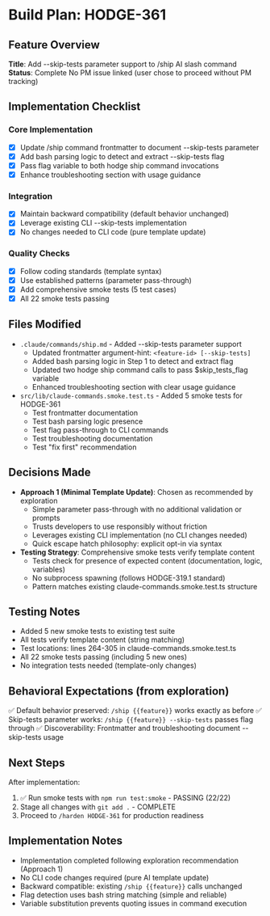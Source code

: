 # Build Plan: HODGE-361

## Feature Overview
**Title**: Add --skip-tests parameter support to /ship AI slash command
**Status**: Complete
No PM issue linked (user chose to proceed without PM tracking)

## Implementation Checklist

### Core Implementation
- [x] Update /ship command frontmatter to document --skip-tests parameter
- [x] Add bash parsing logic to detect and extract --skip-tests flag
- [x] Pass flag variable to both hodge ship command invocations
- [x] Enhance troubleshooting section with usage guidance

### Integration
- [x] Maintain backward compatibility (default behavior unchanged)
- [x] Leverage existing CLI --skip-tests implementation
- [x] No changes needed to CLI code (pure template update)

### Quality Checks
- [x] Follow coding standards (template syntax)
- [x] Use established patterns (parameter pass-through)
- [x] Add comprehensive smoke tests (5 test cases)
- [x] All 22 smoke tests passing

## Files Modified
- `.claude/commands/ship.md` - Added --skip-tests parameter support
  - Updated frontmatter argument-hint: `<feature-id> [--skip-tests]`
  - Added bash parsing logic in Step 1 to detect and extract flag
  - Updated two hodge ship command calls to pass $skip_tests_flag variable
  - Enhanced troubleshooting section with clear usage guidance
- `src/lib/claude-commands.smoke.test.ts` - Added 5 smoke tests for HODGE-361
  - Test frontmatter documentation
  - Test bash parsing logic presence
  - Test flag pass-through to CLI commands
  - Test troubleshooting documentation
  - Test "fix first" recommendation

## Decisions Made
- **Approach 1 (Minimal Template Update)**: Chosen as recommended by exploration
  - Simple parameter pass-through with no additional validation or prompts
  - Trusts developers to use responsibly without friction
  - Leverages existing CLI implementation (no CLI changes needed)
  - Quick escape hatch philosophy: explicit opt-in via syntax
- **Testing Strategy**: Comprehensive smoke tests verify template content
  - Tests check for presence of expected content (documentation, logic, variables)
  - No subprocess spawning (follows HODGE-319.1 standard)
  - Pattern matches existing claude-commands.smoke.test.ts structure

## Testing Notes
- Added 5 new smoke tests to existing test suite
- All tests verify template content (string matching)
- Test locations: lines 264-305 in claude-commands.smoke.test.ts
- All 22 smoke tests passing (including 5 new ones)
- No integration tests needed (template-only changes)

## Behavioral Expectations (from exploration)
✅ Default behavior preserved: `/ship {{feature}}` works exactly as before
✅ Skip-tests parameter works: `/ship {{feature}} --skip-tests` passes flag through
✅ Discoverability: Frontmatter and troubleshooting document --skip-tests usage

## Next Steps
After implementation:
1. ✅ Run smoke tests with `npm run test:smoke` - PASSING (22/22)
2. Stage all changes with `git add .` - COMPLETE
3. Proceed to `/harden HODGE-361` for production readiness

## Implementation Notes
- Implementation completed following exploration recommendation (Approach 1)
- No CLI code changes required (pure AI template update)
- Backward compatible: existing `/ship {{feature}}` calls unchanged
- Flag detection uses bash string matching (simple and reliable)
- Variable substitution prevents quoting issues in command execution
